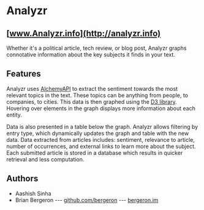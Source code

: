 Analyzr
=======

[www.Analyzr.info](http://analyzr.info)
----------------------------

Whether it's a political article, tech review, or blog post, Analyzr graphs connotative information about the key subjects it finds in your text.

Features
--------

Analyzr uses [AlchemyAPI](http://www.alchemyapi.com/) to extract the sentiment towards the most relevant topics in the text.  These topics can be anything from people, to companies, to cities.  This data is then graphed using the [D3 library](http://d3js.org/).  Hovering over elements in the graph displays more information about each entity.

Data is also presented in a table below the graph.  Analyzr allows filtering by entry type, which dynamically updates the graph and table with the new data.  Data extracted from articles includes: sentiment, relevance to article, number of occurrences, and external links to learn more about the subject.  Each submitted article is stored in a database which results in quicker retrieval and less computation.

Authors
-------

* Aashish Sinha
* Brian Bergeron --- [github.com/bergeron](http://github.com/bergeron) --- [bergeron.im](http://bergeron.im)
